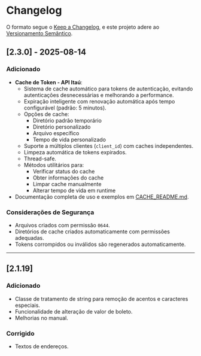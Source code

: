 # Changelog

O formato segue o [Keep a Changelog](https://keepachangelog.com/), e este projeto adere ao [Versionamento Semântico](https://semver.org/lang/pt-BR/).

## [2.3.0] - 2025-08-14

### Adicionado

- **Cache de Token - API Itaú**:
  - Sistema de cache automático para tokens de autenticação, evitando autenticações desnecessárias e melhorando a performance.
  - Expiração inteligente com renovação automática após tempo configurável (padrão: 5 minutos).
  - Opções de cache:
    - Diretório padrão temporário
    - Diretório personalizado
    - Arquivo específico
    - Tempo de vida personalizado
  - Suporte a múltiplos clientes (`client_id`) com caches independentes.
  - Limpeza automática de tokens expirados.
  - Thread-safe.
  - Métodos utilitários para:
    - Verificar status do cache
    - Obter informações do cache
    - Limpar cache manualmente
    - Alterar tempo de vida em runtime
- Documentação completa de uso e exemplos em [CACHE_README.md](https://github.com/mastria/api-itau/blob/master/CACHE_README.md).

### Considerações de Segurança

- Arquivos criados com permissão `0644`.
- Diretórios de cache criados automaticamente com permissões adequadas.
- Tokens corrompidos ou inválidos são regenerados automaticamente.

---

## [2.1.19]

### Adicionado

- Classe de tratamento de string para remoção de acentos e caracteres especiais.
- Funcionalidade de alteração de valor de boleto.
- Melhorias no manual.

### Corrigido

- Textos de endereços.
